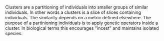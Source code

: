 Clusters are a partitioning of individuals into smaller groups of similar
individuals. In other words a clusters is a slice of slices containing
individuals. The similarity depends on a metric defined elsewhere. The
purpose of a partinioning individuals is to apply genetic operators inside a
cluster. In biological terms this encourages "incest" and maintains isolated
species.
